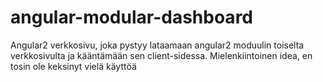 # angular-modular-dashboard

Angular2 verkkosivu, joka pystyy lataamaan angular2 moduulin toiselta verkkosivulta ja kääntämään sen client-sidessa. Mielenkiintoinen idea, en tosin ole keksinyt vielä käyttöä 
